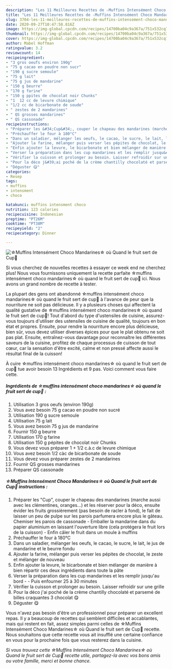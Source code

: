```yaml
---
description: "Les 11 Meilleures Recettes de ☆Muffins Intensément Choco Mandarines☆ où Quand le fruit sert de Cup🍊"
title: "Les 11 Meilleures Recettes de ☆Muffins Intensément Choco Mandarines☆ où Quand le fruit sert de Cup🍊"
slug: 3704-les-11-meilleures-recettes-de-muffins-intensement-choco-mandarines-ou-quand-le-fruit-sert-de-cup
date: 2020-09-27T10:47:58.816Z
image: https://img-global.cpcdn.com/recipes/14700ba04c9a367a/751x532cq70/☆muffins-intensement-choco-mandarines☆-ou-quand-le-fruit-sert-de-cup🍊-photo-principale-de-la-recette.jpg
thumbnail: https://img-global.cpcdn.com/recipes/14700ba04c9a367a/751x532cq70/☆muffins-intensement-choco-mandarines☆-ou-quand-le-fruit-sert-de-cup🍊-photo-principale-de-la-recette.jpg
cover: https://img-global.cpcdn.com/recipes/14700ba04c9a367a/751x532cq70/☆muffins-intensement-choco-mandarines☆-ou-quand-le-fruit-sert-de-cup🍊-photo-principale-de-la-recette.jpg
author: Mabel Hoffman
ratingvalue: 3.2
reviewcount: 14
recipeingredient:
- "3 gros oeufs environ 190g"
- "75 g cacao en poudre non sucr"
- "190 g sucre semoule"
- "75 g lait"
- "75 g jus de mandarine"
- "150 g beurre"
- "170 g farine"
- "150 g ppites de chocolat noir Chunks"
- "1  12 cc de levure chimique"
- "1/2 cc de bicarbonate de soude"
- " zestes de 2 mandarines"
- " QS grosses mandarines"
- " QS cassonade"
recipeinstructions:
- "Préparer les &#34;Cup&#34;, couper le chapeau des mandarines (marche aussi avec les clémentines, oranges...) et les réserver pour la déco, ensuite évider les fruits grossièrement (pas besoin de racler à fond), le fait de laisser un peu de pulpe sur les parois parfumera encore plus le gâteau. Chemiser les parois de cassonade Emballer la mandarine dans du papier aluminium en laissant l&#39;ouverture libre (cela protégera le fruit lors de la cuisson) Enfin câler le fruit dans un moule à muffins"
- "Préchauffer le four à 180°C"
- "Dans un saladier, mélanger les oeufs, le cacao, le sucre, le lait, le jus de mandarine et le beurre fondu"
- "Ajouter la farine, mélanger puis verser les pépites de chocolat, le zeste et mélanger de nouveau"
- "Enfin ajouter la levure, le bicarbonate et bien mélanger de manière à bien répartir ces deux ingrédients dans toute la pâte"
- "Verser la préparation dans les cup mandarines et les remplir jusqu&#39;au bord   Puis enfourner 25 à 30 minutes"
- "Vérifier la cuisson et prolonger au besoin. Laisser refroidir sur une grille"
- "Pour la déco j&#39;ai poché de la crème chantilly chocolaté et parsemé de billes craquantes 3 chocolat 😋"
- "Déguster 😋"
categories:
- Resep
tags:
- muffins
- intensment
- choco

katakunci: muffins intensment choco 
nutrition: 123 calories
recipecuisine: Indonesian
preptime: "PT26M"
cooktime: "PT38M"
recipeyield: "2"
recipecategory: Dinner

---
```



![☆Muffins Intensément Choco Mandarines☆ où Quand le fruit sert de Cup🍊](https://img-global.cpcdn.com/recipes/14700ba04c9a367a/751x532cq70/☆muffins-intensement-choco-mandarines☆-ou-quand-le-fruit-sert-de-cup🍊-photo-principale-de-la-recette.jpg)

Si vous cherchez de nouvelles recettes à essayer ce week end ne cherchez plus! Nous vous fournissons uniquement la recette parfaite ☆muffins intensément choco mandarines☆ où quand le fruit sert de cup🍊 ici. Nous avons un grand nombre de recette à tester.

La plupart des gens ont abandonné ☆muffins intensément choco mandarines☆ où quand le fruit sert de cup🍊 à l'avance de peur que la nourriture ne soit pas délicieuse. Il y a plusieurs choses qui affectent la qualité gustative de ☆muffins intensément choco mandarines☆ où quand le fruit sert de cup🍊! Tout d'abord du type d'ustensiles de cuisine, assurez-vous toujours d'utiliser des ustensiles de cuisine de qualité, toujours en bon état et propres. Ensuite, pour rendre la nourriture encore plus délicieuse, bien sûr, vous devez utiliser diverses épices pour que le plat obtenu ne soit pas plat. Ensuite, entraînez-vous davantage pour reconnaître les différentes saveurs de la cuisine, profitez de chaque processus de cuisson de tout cœur, car la sensation d'être excité, calme et non pressé affecte aussi le résultat final de la cuisson!

<!--inarticleads1-->

À cuire ☆muffins intensément choco mandarines☆ où quand le fruit sert de cup🍊 tue avoir besoin 13 Ingrédients et 9 pas. Voici comment vous faire cette.

##### Ingrédients de ☆muffins intensément choco mandarines☆ où quand le fruit sert de cup🍊 :

1. Utilisation 3 gros oeufs (environ 190g)
1. Vous avez besoin 75 g cacao en poudre non sucré
1. Utilisation 190 g sucre semoule
1. Utilisation 75 g lait
1. Vous avez besoin 75 g jus de mandarine
1. Fournir 150 g beurre
1. Utilisation 170 g farine
1. Utilisation 150 g pépites de chocolat noir Chunks
1. Vous devez vous préparer 1 + 1/2 c.à.c de levure chimique
1. Vous avez besoin 1/2 càc de bicarbonate de soude
1. Vous devez vous préparer  zestes de 2 mandarines
1. Fournir  QS grosses mandarines
1. Préparer  QS cassonade




<!--inarticleads2-->

##### ☆Muffins Intensément Choco Mandarines☆ où Quand le fruit sert de Cup🍊 instructions :

1. Préparer les &#34;Cup&#34;, couper le chapeau des mandarines (marche aussi avec les clémentines, oranges...) et les réserver pour la déco, ensuite évider les fruits grossièrement (pas besoin de racler à fond), le fait de laisser un peu de pulpe sur les parois parfumera encore plus le gâteau. Chemiser les parois de cassonade - Emballer la mandarine dans du papier aluminium en laissant l&#39;ouverture libre (cela protégera le fruit lors de la cuisson) - Enfin câler le fruit dans un moule à muffins
1. Préchauffer le four à 180°C
1. Dans un saladier, mélanger les oeufs, le cacao, le sucre, le lait, le jus de mandarine et le beurre fondu
1. Ajouter la farine, mélanger puis verser les pépites de chocolat, le zeste et mélanger de nouveau
1. Enfin ajouter la levure, le bicarbonate et bien mélanger de manière à bien répartir ces deux ingrédients dans toute la pâte
1. Verser la préparation dans les cup mandarines et les remplir jusqu&#39;au bord -  -  Puis enfourner 25 à 30 minutes
1. Vérifier la cuisson et prolonger au besoin. Laisser refroidir sur une grille
1. Pour la déco j&#39;ai poché de la crème chantilly chocolaté et parsemé de billes craquantes 3 chocolat 😋
1. Déguster 😋




<!--inarticleads1-->

<p>
Vous n'avez pas besoin d'être un professionnel pour préparer un excellent repas. Il y a beaucoup de recettes qui semblent difficiles et accablantes, mais qui restent en fait, assez simples parmi celles de ☆Muffins Intensément Choco Mandarines☆ où Quand le fruit sert de Cup🍊 recette. Nous souhaitons que cette recette vous ait insufflé une certaine confiance en vous pour la prochaine fois que vous resterez dans la cuisine.
</p>

<p>
<i>Si vous trouvez cette ☆Muffins Intensément Choco Mandarines☆ où Quand le fruit sert de Cup🍊 recette utile, partagez-la avec vos bons amis ou votre famille, merci et bonne chance.</i>
</p>
